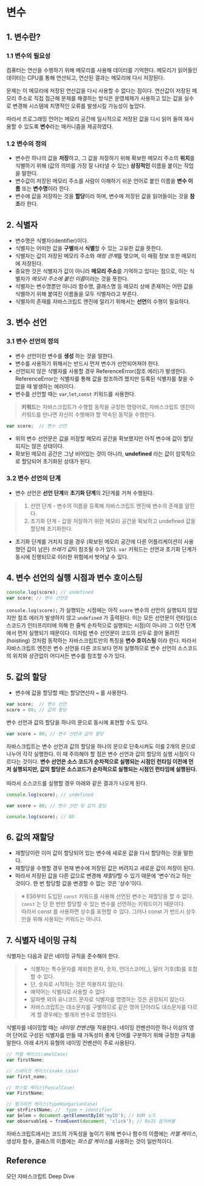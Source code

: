 # 변수

## 1. 변수란?
### 1.1 변수의 필요성
  <p>컴퓨터는 연산을 수행하기 위해 메모리를 사용해 데이터를 기억한다. 메모리가 읽어들인 데이터는 CPU를 통해 연산되고, 연산된 결과는 메모리에 다시 저장된다.</p>
  <p>문제는 이 메모리에 저장된 연산값을 다시 사용할 수 없다는 점이다. 
  연산값이 저장된 메모리 주소로 직접 접근해 문제를 해결하는 방식은 운영체제가 사용하고 있는 값을 실수로 변경해 시스템에 치명적인 오류를 발생시킬 가능성이 높았다.</p>
  <p>따라서 프로그래밍 언어는 메모리 공간에 일시적으로 저장된 값을 다시 읽어 들여 재사용할 수 있도록 <strong>변수</strong>라는 매커니즘을 제공하였다.</p>
  
### 1.2 변수의 정의
- 변수란 하나의 값을 **저장**하고, 그 값을 저장하기 위해 확보한 메모리 주소의 **위치**를 식별하기 위해 (값의 의미를 가장 잘 나타낼 수 있는) **상징적인** 이름을 붙이는 작업을 말한다.
- 변수값이 저장된 메모리 주소를 사람이 이해하기 쉬운 언어로 붙인 이름을 **변수 이름** 또는 **변수명**이라 한다.
- 변수에 값을 저장하는 것을 **할당**이라 하며, 변수에 저장된 값을 읽어들이는 것을 **참조**라 한다.

## 2. 식별자
- 변수명은 식별자(identifier)이다.
- 식별자는 어떠한 값을 **구별**해서 **식별**할 수 있는 고유한 값을 뜻한다.
- 식별자는 값이 저장된 메모리 주소와 *매핑 관계*를 맺으며, 이 매핑 정보 또한 메모리에 저장된다.
- 중요한 것은 식별자가 값이 아니라 **메모리 주소**를 기억하고 있다는 점으로, 이는 식별자가 *메모리 주소에 붙인 이름*이라는 것을 뜻한다.
- 식별자는 변수명뿐만 아니라 함수명, 클래스명 등 메모리 상에 존재하는 어떤 값을 식별하기 위해 붙여진 이름들을 모두 식별자라고 부른다.
- 식별자의 존재를 자바스크립트 엔진에 알리기 위해서는 **선언**의 수행이 필요하다.

## 3. 변수 선언
### 3.1 변수 선언의 정의
- 변수 선언이란 변수를 **생성** 하는 것을 말한다.
- 변수를 사용하기 위해서는 반드시 먼저 변수가 선언되어져야 한다.
- 선언되지 않은 식별자를 사용할 경우 ReferenceError(참조 에러)가 발생한다. ReferenceError는 식별자를 통해 값을 참조하려 했지만 등록된 식별자를 찾을 수 없을 때 발생하는 에러이다.
- 변수를 선언할 때는 `var`,`let`,`const` 키워드를 사용한다.
> **키워드**는 자바스크립트가 수행할 동작을 규정한 명령어로, 자바스크립트 엔진이 키워드를 만나면 자신이 수행해야 할 약속된 동작을 수행한다.

```javascript
var score;  // 변수 선언
```
- 위의 변수 선언문은 값을 저장할 메모리 공간을 확보했지만 아직 변수에 값이 할당되지는 않은 상태이다.
- 확보된 메모리 공간은 그냥 비어있는 것이 아니라, **undefined** 라는 값이 암묵적으로 할당되어 초기화된 상태가 된다.

### 3.2 변수 선언의 단계
- 변수 선언은 **선언 단계**와 **초기화 단계**의 2단계를 거쳐 수행된다.
> 1. 선언 단계 - 변수의 이름을 등록해 자바스크립트 엔진에 변수의 존재를 알린다.
> 2. 초기화 단계 - 값을 저장하기 위한 메모리 공간을 확보하고 undefined 값을 할당해 초기화한다.
- 초기화 단계를 거치지 않을 경우 (확보된 메모리 공간에 다른 어플리케이션이 사용했던 값이 남은) *쓰레기 값*이 참조될 수가 있다. `var` 키워드는 선언과 초기화 단계가 동시에 진행되므로 이러한 위험에서 벗어날 수 있다.

## 4. 변수 선언의 실행 시점과 변수 호이스팅
```javascript
console.log(score); // undefined
var score; // 변수 선언문
```

`console.log(score);` 가 실행되는 시점에는 아직 `score` 변수의 선언이 실행되지 않았지만 참조 에러가 발생하지 않고 `undefined` 가 출력된다.
이는 모든 선언문이 런타임(소스코드가 인터프리터에 의해 한 줄씩 순차적으로 실행되는 시점)이 아니라 그 이전 단계에서 먼저 실행되기 때문이다.
이처럼 변수 선언문이 코드의 선두로 끌어 올려진(hoisting) 것처럼 동작하는 자바스크립트만의 특징을 **변수 호이스팅** 이라 한다.
따라서 자바스크립트 엔진은 변수 선언을 다른 코드보다 먼저 실행하므로 변수 선언이 소스코드의 위치와 상관없이 어디서든 변수를 참조할 수가 있다.

## 5. 값의 할당
- 변수에 값을 할당할 때는 할당연산자 `=` 를 사용한다.
```javascript
var score;  // 변수 선언
score = 80; // 값의 할당
```
변수 선언과 값의 할당을 하나의 문으로 동시에 표현할 수도 있다.
```javascript
var score = 80; // 변수 선언과 값의 할당
```
자바스크립트는 변수 선언과 값의 할당을 하나의 문으로 단축시켜도 이를 2개의 문으로 나누어 각각 실행한다.
이 때 주의해야 할 점은 변수 선언과 값의 할당의 실행 시점이 다르다는 것이다.
**변수 선언은 소스 코드가 순차적으로 실행되는 시점인 런타임 이전에 먼저 실행되지만, 값의 할당은 소스코드가 순차적으로 실행되는 시점인 런타임에 실행된다.** 
<br><br>
따라서 소스코드를 실행할 경우 아래와 같은 결과가 나오게 된다.
```javascript
console.log(score); // undefined

var score = 80; // 변수 선언 및 값의 할당

console.log(score); // 80
```
## 6. 값의 재할당
- 재할당이란 이미 값이 할당되어 있는 변수에 새로운 값을 다시 할당하는 것을 말한다.
- 재할당을 수행할 경우 현재 변수에 저장된 값은 버려지고 새로운 값이 저장이 된다.
- 따라서 저장된 값을 다른 값으로 변경해 *재할당*할 수 있기 때문에 '변수'라고 하는 것이다. 한 번 할당할 값을 변경할 수 없는 것은 '상수'이다.

>  ※ ES6부터 도입된 `const` 키워드를 사용해 선언된 변수는 재할당을 할 수 없다.<br>
>  `const` 는 단 한 번만 할당할 수 있는 변수를 선언하는 키워드이기 때문이다.<br>
>  따라서 const 를 사용하면 상수를 표현할 수 있다. 그러나 const 가 반드시 상수만을 위해 사용되는 키워드는 아니다. 

## 7. 식별자 네이밍 규칙
식별자는 다음과 같은 네이밍 규칙을 준수해야 한다.
> - 식별자는 특수문자를 제외한 문자, 숫자, 언더스코어(\_), 달러 기호($)를 포함할 수 있다.
> - 단, 숫자로 시작하는 것은 허용하지 않는다.
> - 예약어는 식별자로 사용할 수 없다
> - 알파벳 외의 유니코드 문자로 식별자를 명명하는 것은 권장되지 않는다.
> - 자바스크립트는 대소문자를 구별하므로 같은 영어 단어라도 대소문자를 다르게 할 경우에는 별개의 변수로 명명된다.


식별자를 네이밍할 때는 *네이밍 컨벤션*을 적용한다. 네이밍 컨벤션이란 하나 이상의 영어 단어로 구성된 식별자를 만들 때 가독성이 좋게 단어를 구분하기 위해 규정한 규칙을 말한다.
아래 4가지 유형의 네이밍 컨벤션이 주로 사용된다.

```javascript
// 카멜 케이스(camelCase)
var firstName;

// 스네이크 케이스(snake_case)
var first_name;

// 파스칼 케이스(PascalCase)
var FirstName;

// 헝가리언 케이스(typeHungarianCase)
var strFirstName; //  type + identifier
var $elem = document.getElementById('myID'); // DOM 노드
var observable$ = fromEvent(document, 'click'); // RxJS 옵저버블
```


자바스크립트에서는 코드의 가독성을 높이기 위해 변수나 함수의 이름에는 *카멜 케이스*, 생성자 함수, 클래스의 이름에는 *파스칼 케이스*를 사용하는 것이 일반적이다.

## Reference
모던 자바스크립트 Deep Dive


